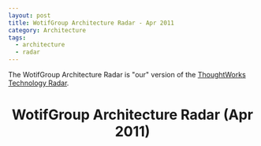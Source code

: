 ```yaml
---
layout: post
title: WotifGroup Architecture Radar - Apr 2011 
category: Architecture
tags:
  - architecture
  - radar
---
```


The WotifGroup Architecture Radar is "our" version of the <a href="http://www.thoughtworks.com/radar">ThoughtWorks Technology Radar</a>.

<script type="text/javascript" src="/js/radars/lib/protovis-3.2/protovis-d3.2.js"></script>

<script type="text/javascript" charset="utf-8" src="/js/radars/utils.js"></script>

<script type="text/javascript" charset="utf-8" src="/js/radars/radars/wotifgroup_tech_radar_feb_2011.js"></script>
 
<style type="text/css" media="screen">
  
#fig {
  height: 1000px;
  width: 1200px;
}
 
</style>

<script type="text/javascript" src="/js/radars/radar.js" charset="utf-8"></script>

<h1 id="title" style="text-align: center;">WotifGroup Architecture Radar (Apr 2011)</h1> 

<div id="radar"></div> 

<script type="text/javascript">
 
var h = 1160;
var w = 1200;
 
$(document).ready(function() {radar_init(h,w); } );

</script>
